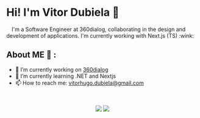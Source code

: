 # Hi! I'm Vitor Dubiela 👋

<p align="left">
  &emsp;I'm a Software Engineer at 360dialog, collaborating in the design and development of applications. I'm currently working with Next.js (TS) :wink:
</p>

## About ME 💬 :

- 🔭 I’m currently working on [360dialog](https://www.360dialog.com/)
- 🌱 I’m currently learning .NET and Nextjs
- 📫 How to reach me: vitorhugo.dubiela@gmail.com

<br>

<p align="center">
  <a target="_blank" href="https://www.linkedin.com/in/vitor-hugo-santos-dubiela-7b04b2190"><img src="https://img.shields.io/badge/-LinkedIn-0077B5?style=for-the-badge&logo=Linkedin&logoColor=white"></img></a>
<a target="_blank" href="mailto:vitorhugo.dubiela@gmail.com"><img src="https://img.shields.io/badge/-Gmail-D14836?style=for-the-badge&logo=Gmail&logoColor=white"></img></a>
</p>
